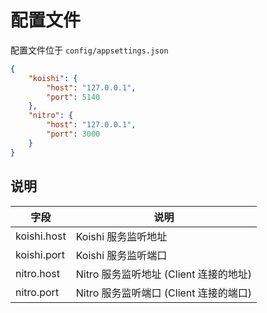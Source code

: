 # 配置文件

配置文件位于 `config/appsettings.json`

```json
{
    "koishi": {
        "host": "127.0.0.1",
        "port": 5140
    },
    "nitro": {
        "host": "127.0.0.1",
        "port": 3000
    }
}
```

## 说明

| 字段        | 说明                                   |
| ----------- | -------------------------------------- |
| koishi.host | Koishi 服务监听地址                    |
| koishi.port | Koishi 服务监听端口                    |
| nitro.host  | Nitro 服务监听地址 (Client 连接的地址) |
| nitro.port  | Nitro 服务监听端口 (Client 连接的端口) |
